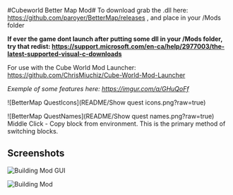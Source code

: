 #Cubeworld Better Map Mod#
To download grab the .dll here: https://github.com/paroyer/BetterMap/releases ,  and place in your /Mods folder


**If ever the game dont launch after putting some dll in your /Mods folder, try that redist: https://support.microsoft.com/en-ca/help/2977003/the-latest-supported-visual-c-downloads**


For use with the Cube World Mod Launcher: https://github.com/ChrisMiuchiz/Cube-World-Mod-Launcher


*Exemple of some features here: https://imgur.com/a/GHuQoFf*

![BetterMap QuestIcons](README/Show quest icons.png?raw=true)

![BetterMap QuestNames](README/Show quest names.png?raw=true)
Middle Click - Copy block from environment. This is the primary method of switching blocks.

## Screenshots

![Building Mod GUI](README-imagery/GUI.png?raw=true)

![Building Mod](https://puu.sh/BSrwg/7c1c3aa890.jpg)
